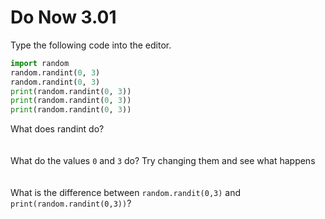 # Do Now 3.01

Type the following code into the editor. 

```python
import random
random.randint(0, 3)
random.randint(0, 3)
print(random.randint(0, 3))
print(random.randint(0, 3))
print(random.randint(0, 3))
```

What does randint do?
<br>
<br>
<br>
What do the values `0` and `3` do? Try changing them and see what happens
<br>
<br>
<br>
What is the difference between `random.randit(0,3)` and `print(random.randint(0,3))`? 
<br>
<br>
<br>



